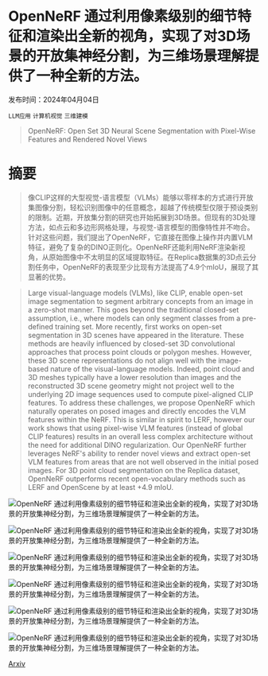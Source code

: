 # OpenNeRF 通过利用像素级别的细节特征和渲染出全新的视角，实现了对3D场景的开放集神经分割，为三维场景理解提供了一种全新的方法。

发布时间：2024年04月04日

`LLM应用` `计算机视觉` `三维建模`

> OpenNeRF: Open Set 3D Neural Scene Segmentation with Pixel-Wise Features and Rendered Novel Views

# 摘要

> 像CLIP这样的大型视觉-语言模型（VLMs）能够以零样本的方式进行开放集图像分割，轻松识别图像中的任意概念，超越了传统模型仅限于预设类别的限制。近期，开放集分割的研究也开始拓展到3D场景。但现有的3D处理方法，如点云和多边形网格处理，与视觉-语言模型的图像特性并不吻合。针对这些问题，我们提出了OpenNeRF，它直接在图像上操作并内置VLM特征，避免了复杂的DINO正则化。OpenNeRF还能利用NeRF渲染新视角，从原始图像中不太明显的区域提取特征。在Replica数据集的3D点云分割任务中，OpenNeRF的表现至少比现有方法提高了4.9个mIoU，展现了其显著的优势。

> Large visual-language models (VLMs), like CLIP, enable open-set image segmentation to segment arbitrary concepts from an image in a zero-shot manner. This goes beyond the traditional closed-set assumption, i.e., where models can only segment classes from a pre-defined training set. More recently, first works on open-set segmentation in 3D scenes have appeared in the literature. These methods are heavily influenced by closed-set 3D convolutional approaches that process point clouds or polygon meshes. However, these 3D scene representations do not align well with the image-based nature of the visual-language models. Indeed, point cloud and 3D meshes typically have a lower resolution than images and the reconstructed 3D scene geometry might not project well to the underlying 2D image sequences used to compute pixel-aligned CLIP features. To address these challenges, we propose OpenNeRF which naturally operates on posed images and directly encodes the VLM features within the NeRF. This is similar in spirit to LERF, however our work shows that using pixel-wise VLM features (instead of global CLIP features) results in an overall less complex architecture without the need for additional DINO regularization. Our OpenNeRF further leverages NeRF's ability to render novel views and extract open-set VLM features from areas that are not well observed in the initial posed images. For 3D point cloud segmentation on the Replica dataset, OpenNeRF outperforms recent open-vocabulary methods such as LERF and OpenScene by at least +4.9 mIoU.

![OpenNeRF 通过利用像素级别的细节特征和渲染出全新的视角，实现了对3D场景的开放集神经分割，为三维场景理解提供了一种全新的方法。](../../../paper_images/2404.03650/teaser.jpg)

![OpenNeRF 通过利用像素级别的细节特征和渲染出全新的视角，实现了对3D场景的开放集神经分割，为三维场景理解提供了一种全新的方法。](../../../paper_images/2404.03650/teaser.jpeg)

![OpenNeRF 通过利用像素级别的细节特征和渲染出全新的视角，实现了对3D场景的开放集神经分割，为三维场景理解提供了一种全新的方法。](../../../paper_images/2404.03650/x1.png)

![OpenNeRF 通过利用像素级别的细节特征和渲染出全新的视角，实现了对3D场景的开放集神经分割，为三维场景理解提供了一种全新的方法。](../../../paper_images/2404.03650/Untitled.001.jpeg)

![OpenNeRF 通过利用像素级别的细节特征和渲染出全新的视角，实现了对3D场景的开放集神经分割，为三维场景理解提供了一种全新的方法。](../../../paper_images/2404.03650/fig_queries.jpg)

![OpenNeRF 通过利用像素级别的细节特征和渲染出全新的视角，实现了对3D场景的开放集神经分割，为三维场景理解提供了一种全新的方法。](../../../paper_images/2404.03650/seafood.jpg)

[Arxiv](https://arxiv.org/abs/2404.03650)